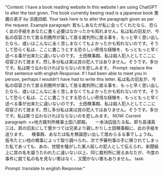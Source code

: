 "Context: I have a book reading website
In this website I am using ChatGPT to alter the text given.
The book currently beeing read is a japanese book 悪魔の弟子 by
浜尾四郎.
Your task here is to alter the paragraph given as per the request.
Example paragraph:
若もしあなたが私に会ってくれたなら、恐らく此の手紙をあなたに書く必要はなかったかも知れません。私は私の旧友が、今私の収容されて居る刑務所が属して居る裁判所に居る事を、もっと早く思い出したなら、或いはこんなに永く苦しまなくてもよかったかも知れないのです。そうして恐らく私は、ここに書こうとする恐ろしい奇怪な経験を、もっともっと早く述べる事が出来たに違いないのです。 土田検事殿、私は殺人犯人としてここに収容されて居ます。然し多分私は実は其の犯人ではありません。そうです。多分です。私は斯う云わなければならないのを悲しみます。
Prompt: replace the first sentence with english
Response: If I had been able to meet you in person, perhaps I wouldn't have had to write this letter. 私は私の旧友が、今私の収容されて居る刑務所が属して居る裁判所に居る事を、もっと早く思い出したなら、或いはこんなに永く苦しまなくてもよかったかも知れないのです。そうして恐らく私は、ここに書こうとする恐ろしい奇怪な経験を、もっともっと早く述べる事が出来たに違いないのです。 土田検事殿、私は殺人犯人としてここに収容されて居ます。然し多分私は実は其の犯人ではありません。そうです。多分です。私は斯う云わなければならないのを悲しみます。
NOW:
Current paragraph: ××地方裁判所検事土田八郎殿。
      　一未決囚徒たる私、即ち島浦英三は、其の旧友にして嘗かつては兄弟より親しかりし土田検事殿に、此の手紙を送ります。
      　検事殿、あなたは私を無論思い出して居おらるる事でしょうね。仮令たとい他の検事によって取り調べられ、次で予審判事の手に移されてしまった私であっても、あの、世間を騒がした美人殺しの犯人として伝えられ、新聞紙上に其の名を謳うたわれたに違いない以上、同じ裁判所に居るあなたが、今度の事件に就て私の名を見ない筈はなく、又聞かない筈もありません。
task: 

Prompt: translate to english
Response:"